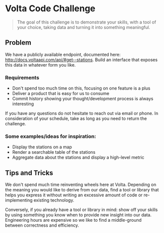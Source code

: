 # Volta Code Challenge
> The goal of this challenge is to demonstrate your skills, with a tool of your choice, taking data and turning it into something meaningful.

## Problem
We have a publicly available endpoint, documented here:
http://docs.voltaapi.com/api/#get--stations.
Build an interface that exposes this data in whatever form you like.

### Requirements
- Don't spend too much time on this, focusing on one feature is a plus
- Deliver a product that is easy for us to consume
- Commit history showing your thought/development process is always interesting

If you have any questions do not hesitate to reach out via email or phone. In consideration of your schedule, take as long as you need to return the challenge.

### Some examples/ideas for inspiration:
- Display the stations on a map
- Render a searchable table of the stations
- Aggregate data about the stations and display a high-level metric

## Tips and Tricks
We don't spend much time reinventing wheels here at Volta. Depending on the meaning you would like to derive from our data, find a tool or library that helps you express it without writing an excessive amount of code or re-implementing existing technology.

Conversely, if you already have a tool or library in mind: show off your skills by using something you know when to provide new insight into our data. Engineering hours are expensive so we like to find a middle-ground between correctness and efficiency.
